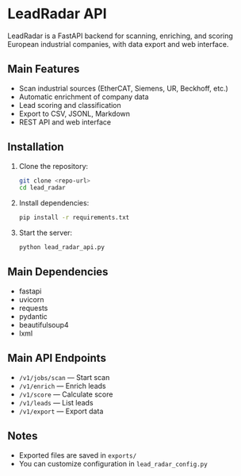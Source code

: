 

# LeadRadar API

LeadRadar is a FastAPI backend for scanning, enriching, and scoring European industrial companies, with data export and web interface.

## Main Features

- Scan industrial sources (EtherCAT, Siemens, UR, Beckhoff, etc.)
- Automatic enrichment of company data
- Lead scoring and classification
- Export to CSV, JSONL, Markdown
- REST API and web interface

## Installation

1. Clone the repository:

   ```sh
   git clone <repo-url>
   cd lead_radar
   ```

2. Install dependencies:

   ```sh
   pip install -r requirements.txt
   ```

3. Start the server:

   ```sh
   python lead_radar_api.py
   ```

## Main Dependencies

- fastapi
- uvicorn
- requests
- pydantic
- beautifulsoup4
- lxml

## Main API Endpoints

- `/v1/jobs/scan` — Start scan
- `/v1/enrich` — Enrich leads
- `/v1/score` — Calculate score
- `/v1/leads` — List leads
- `/v1/export` — Export data

## Notes

- Exported files are saved in `exports/`
- You can customize configuration in `lead_radar_config.py`
